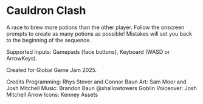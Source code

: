 # Cauldron Clash

A race to brew more potions than the other player. Follow the onscreen prompts to create as many potions as possible! Mistakes will set you back to the beginning of the sequence.

Supported Inputs: Gamepads (face buttons), Keyboard (WASD or ArrowKeys).

Created for Global Game Jam 2025.

Credits
Programming: Rhys Stever and Connor Baun
Art: Sam Moor and Josh Mitchell
Music: Brandon Baun @shallowtowers
Goblin Voiceover: Josh Mitchell
Arrow Icons: Kenney Assets
